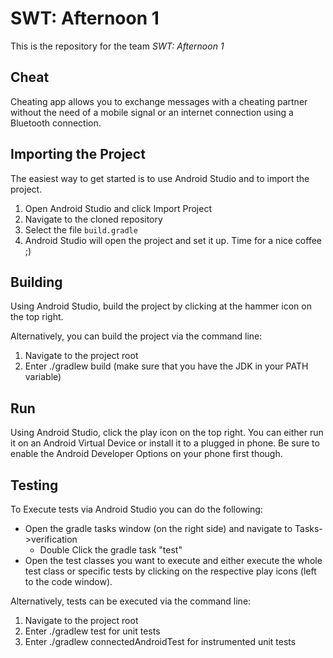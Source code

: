 # SWT: Afternoon 1

This is the repository for the team *SWT: Afternoon 1*

## Cheat

Cheating app allows you to exchange messages with a cheating partner without the need of a mobile signal or an internet connection using a Bluetooth connection.

## Importing the Project

The easiest way to get started is to use Android Studio and to import the project.

1. Open Android Studio and click Import Project
2. Navigate to the cloned repository
3. Select the file `build.gradle` 
4. Android Studio will open the project and set it up. Time for a nice coffee ;)

## Building

Using Android Studio, build the project by clicking at the hammer icon on the top right.

Alternatively, you can build the project via the command line:

1. Navigate to the project root
2. Enter ./gradlew build
(make sure that you have the JDK in your PATH variable)

## Run

Using Android Studio, click the play icon on the top right. You can either run it on an Android Virtual Device or install it to a plugged in phone. Be sure to enable the Android Developer Options on your phone first though.

## Testing

To Execute tests via Android Studio you can do the following:

* Open the gradle tasks window (on the right side) and navigate to Tasks->verification
  * Double Click the gradle task "test"
* Open the test classes you want to execute and either execute the whole test class or specific tests by clicking on the respective play icons (left to the code window).

Alternatively, tests can be executed via the command line:

1. Navigate to the project root
2. Enter ./gradlew test for unit tests
3. Enter ./gradlew connectedAndroidTest for instrumented unit tests